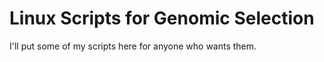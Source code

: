 # Linux Scripts for Genomic Selection

I'll put some of my scripts here for anyone who wants them. 

